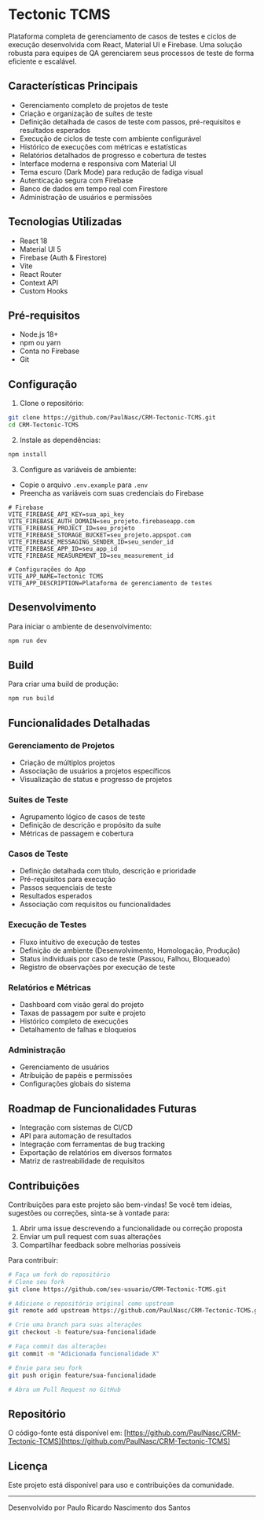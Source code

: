 # Tectonic TCMS

Plataforma completa de gerenciamento de casos de testes e ciclos de execução desenvolvida com React, Material UI e Firebase. Uma solução robusta para equipes de QA gerenciarem seus processos de teste de forma eficiente e escalável.

## Características Principais

- Gerenciamento completo de projetos de teste
- Criação e organização de suítes de teste
- Definição detalhada de casos de teste com passos, pré-requisitos e resultados esperados
- Execução de ciclos de teste com ambiente configurável
- Histórico de execuções com métricas e estatísticas
- Relatórios detalhados de progresso e cobertura de testes
- Interface moderna e responsiva com Material UI
- Tema escuro (Dark Mode) para redução de fadiga visual
- Autenticação segura com Firebase
- Banco de dados em tempo real com Firestore
- Administração de usuários e permissões

## Tecnologias Utilizadas

- React 18
- Material UI 5
- Firebase (Auth & Firestore)
- Vite
- React Router
- Context API
- Custom Hooks

## Pré-requisitos

- Node.js 18+
- npm ou yarn
- Conta no Firebase
- Git

## Configuração

1. Clone o repositório:
```bash
git clone https://github.com/PaulNasc/CRM-Tectonic-TCMS.git
cd CRM-Tectonic-TCMS
```

2. Instale as dependências:
```bash
npm install
```

3. Configure as variáveis de ambiente:
- Copie o arquivo `.env.example` para `.env`
- Preencha as variáveis com suas credenciais do Firebase

```env
# Firebase
VITE_FIREBASE_API_KEY=sua_api_key
VITE_FIREBASE_AUTH_DOMAIN=seu_projeto.firebaseapp.com
VITE_FIREBASE_PROJECT_ID=seu_projeto
VITE_FIREBASE_STORAGE_BUCKET=seu_projeto.appspot.com
VITE_FIREBASE_MESSAGING_SENDER_ID=seu_sender_id
VITE_FIREBASE_APP_ID=seu_app_id
VITE_FIREBASE_MEASUREMENT_ID=seu_measurement_id

# Configurações do App
VITE_APP_NAME=Tectonic TCMS
VITE_APP_DESCRIPTION=Plataforma de gerenciamento de testes
```

## Desenvolvimento

Para iniciar o ambiente de desenvolvimento:

```bash
npm run dev
```

## Build

Para criar uma build de produção:

```bash
npm run build
```

## Funcionalidades Detalhadas

### Gerenciamento de Projetos
- Criação de múltiplos projetos
- Associação de usuários a projetos específicos
- Visualização de status e progresso de projetos

### Suítes de Teste
- Agrupamento lógico de casos de teste
- Definição de descrição e propósito da suíte
- Métricas de passagem e cobertura

### Casos de Teste
- Definição detalhada com título, descrição e prioridade
- Pré-requisitos para execução
- Passos sequenciais de teste
- Resultados esperados
- Associação com requisitos ou funcionalidades

### Execução de Testes
- Fluxo intuitivo de execução de testes
- Definição de ambiente (Desenvolvimento, Homologação, Produção)
- Status individuais por caso de teste (Passou, Falhou, Bloqueado)
- Registro de observações por execução de teste

### Relatórios e Métricas
- Dashboard com visão geral do projeto
- Taxas de passagem por suíte e projeto
- Histórico completo de execuções
- Detalhamento de falhas e bloqueios

### Administração
- Gerenciamento de usuários
- Atribuição de papéis e permissões
- Configurações globais do sistema

## Roadmap de Funcionalidades Futuras

- Integração com sistemas de CI/CD
- API para automação de resultados
- Integração com ferramentas de bug tracking
- Exportação de relatórios em diversos formatos
- Matriz de rastreabilidade de requisitos

## Contribuições

Contribuições para este projeto são bem-vindas! Se você tem ideias, sugestões ou correções, sinta-se à vontade para:

1. Abrir uma issue descrevendo a funcionalidade ou correção proposta
2. Enviar um pull request com suas alterações
3. Compartilhar feedback sobre melhorias possíveis

Para contribuir:
```bash
# Faça um fork do repositório
# Clone seu fork
git clone https://github.com/seu-usuario/CRM-Tectonic-TCMS.git

# Adicione o repositório original como upstream
git remote add upstream https://github.com/PaulNasc/CRM-Tectonic-TCMS.git

# Crie uma branch para suas alterações
git checkout -b feature/sua-funcionalidade

# Faça commit das alterações
git commit -m "Adicionada funcionalidade X"

# Envie para seu fork
git push origin feature/sua-funcionalidade

# Abra um Pull Request no GitHub
```

## Repositório

O código-fonte está disponível em: [https://github.com/PaulNasc/CRM-Tectonic-TCMS](https://github.com/PaulNasc/CRM-Tectonic-TCMS)

## Licença

Este projeto está disponível para uso e contribuições da comunidade.

---

Desenvolvido por Paulo Ricardo Nascimento dos Santos 